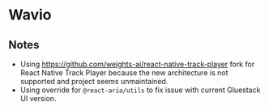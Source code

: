 # Wavio

## Notes

- Using https://github.com/weights-ai/react-native-track-player fork for React Native Track Player because the new architecture is not supported and project seems unmaintained.
- Using override for `@react-aria/utils` to fix issue with current Gluestack UI version.
